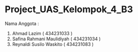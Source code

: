 # Project_UAS_Kelompok_4_B3
 Nama Anggota :
 1. Ahmad Lazim ( 434231033 )
 2. Safina Rahmani Maulidiyah ( 434231034 )
 3. Reynaldi Susilo Waskito ( 434231083 )
